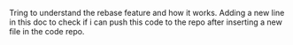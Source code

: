 Tring to understand the rebase feature and how it works.
Adding a new line in this doc to check if i can push this code to the repo after inserting a new file in the code repo.